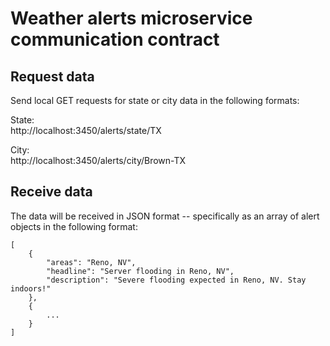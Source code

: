 # Weather alerts microservice communication contract

## Request data
Send local GET requests for state or city data in the following formats:

State:<br>
http://localhost:3450/alerts/state/TX

City:<br>
http://localhost:3450/alerts/city/Brown-TX


## Receive data
The data will be received in JSON format -- specifically as an array of alert objects in the following format:

```
[
    {
        "areas": "Reno, NV",
        "headline": "Server flooding in Reno, NV",
        "description": "Severe flooding expected in Reno, NV. Stay indoors!"
    },
    {
        ...
    }
]
```